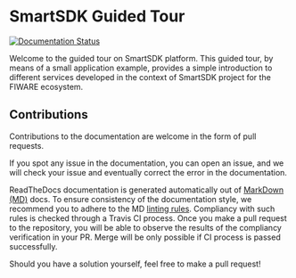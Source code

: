 # SmartSDK Guided Tour

[![Documentation Status](https://readthedocs.org/projects/guided-tour-smartsdk/badge/?version=latest)](http://guided-tour-smartsdk.readthedocs.io/en/latest/?badge=latest)

Welcome to the guided tour on SmartSDK platform. This guided tour, by means of a
small application example, provides a simple introduction to different services
developed in the context of SmartSDK project for the FIWARE ecosystem.

## Contributions

Contributions to the documentation are welcome in the form of pull requests.

If you spot any issue in the documentation, you can open an issue, and we will
check your issue and eventually correct the error in the
documentation.

ReadTheDocs documentation is generated automatically out of [MarkDown (MD)](https://guides.github.com/features/mastering-markdown/)
docs. To ensure consistency of the documentation style, we recommend you to
adhere to the MD [linting rules](https://github.com/markdownlint/markdownlint/blob/master/docs/RULES.md).
Compliancy with such rules is checked through a Travis CI process. Once you make
a pull request to the repository, you will be able to observe the results of
the compliancy verification in your PR. Merge will be only possible if CI
process is passed successfully.

Should you have a solution yourself, feel free to make a pull request!

